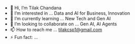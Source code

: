 - 👋 Hi, I’m Tilak Chandana
- 👀 I’m interested in ... Data and AI for Business, Innovation
- 🌱 I’m currently learning ... New Tech and Gen AI 
- 💞️ I’m looking to collaborate on ... Gen AI, AI Agents 
- 📫 How to reach me ... tilakcsp1@gmail.com
- ⚡ Fun fact: ...

<!---
tilakcsp/tilakcsp is a ✨ special ✨ repository because its `README.md` (this file) appears on your GitHub profile.
You can click the Preview link to take a look at your changes.
--->
